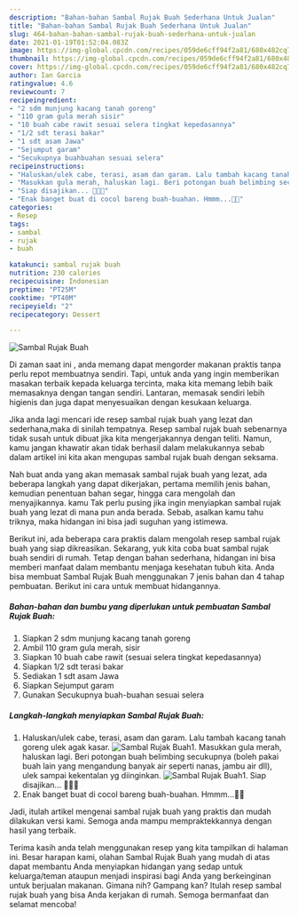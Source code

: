 ```yaml
---
description: "Bahan-bahan Sambal Rujak Buah Sederhana Untuk Jualan"
title: "Bahan-bahan Sambal Rujak Buah Sederhana Untuk Jualan"
slug: 464-bahan-bahan-sambal-rujak-buah-sederhana-untuk-jualan
date: 2021-01-19T01:52:04.083Z
image: https://img-global.cpcdn.com/recipes/059de6cff94f2a81/680x482cq70/sambal-rujak-buah-foto-resep-utama.jpg
thumbnail: https://img-global.cpcdn.com/recipes/059de6cff94f2a81/680x482cq70/sambal-rujak-buah-foto-resep-utama.jpg
cover: https://img-global.cpcdn.com/recipes/059de6cff94f2a81/680x482cq70/sambal-rujak-buah-foto-resep-utama.jpg
author: Ian Garcia
ratingvalue: 4.6
reviewcount: 7
recipeingredient:
- "2 sdm munjung kacang tanah goreng"
- "110 gram gula merah sisir"
- "10 buah cabe rawit sesuai selera tingkat kepedasannya"
- "1/2 sdt terasi bakar"
- "1 sdt asam Jawa"
- "Sejumput garam"
- "Secukupnya buahbuahan sesuai selera"
recipeinstructions:
- "Haluskan/ulek cabe, terasi, asam dan garam. Lalu tambah kacang tanah goreng ulek agak kasar."
- "Masukkan gula merah, haluskan lagi. Beri potongan buah belimbing secukupnya (boleh pakai buah lain yang mengandung banyak air seperti nanas, jambu air dll), ulek sampai kekentalan yg diinginkan."
- "Siap disajikan... 🤤🤤🤤"
- "Enak banget buat di cocol bareng buah-buahan. Hmmm...🤤😘"
categories:
- Resep
tags:
- sambal
- rujak
- buah

katakunci: sambal rujak buah 
nutrition: 230 calories
recipecuisine: Indonesian
preptime: "PT25M"
cooktime: "PT40M"
recipeyield: "2"
recipecategory: Dessert

---
```



![Sambal Rujak Buah](https://img-global.cpcdn.com/recipes/059de6cff94f2a81/680x482cq70/sambal-rujak-buah-foto-resep-utama.jpg)

Di zaman  saat ini , anda memang dapat mengorder makanan praktis tanpa perlu repot membuatnya sendiri. Tapi, untuk anda yang ingin memberikan masakan terbaik kepada keluarga tercinta, maka kita memang lebih baik memasaknya dengan tangan sendiri. Lantaran, memasak sendiri lebih higienis dan juga dapat menyesuaikan dengan kesukaan keluarga.

Jika anda lagi mencari ide resep sambal rujak buah yang lezat dan sederhana,maka di sinilah tempatnya. Resep sambal rujak buah  sebenarnya tidak susah untuk dibuat jika kita mengerjakannya dengan teliti. Namun, kamu jangan khawatir akan tidak berhasil dalam melakukannya 
sebab dalam artikel ini kita akan mengupas sambal rujak buah dengan seksama.  



Nah buat anda yang akan memasak sambal rujak buah yang lezat, ada beberapa langkah yang dapat dikerjakan, pertama memilih jenis bahan, kemudian penentuan bahan segar, hingga cara mengolah dan menyajikannya. kamu Tak perlu pusing jika ingin menyiapkan sambal rujak buah yang lezat di mana pun anda berada. Sebab, asalkan kamu  tahu triknya, maka hidangan ini bisa jadi suguhan yang istimewa.

Berikut ini, ada beberapa cara praktis  dalam mengolah resep sambal rujak buah yang siap dikreasikan. Sekarang, yuk kita coba buat sambal rujak buah sendiri di rumah. Tetap dengan bahan sederhana, hidangan ini bisa memberi manfaat dalam membantu menjaga kesehatan tubuh kita. Anda bisa membuat Sambal Rujak Buah menggunakan 7 jenis bahan dan 4 tahap pembuatan. Berikut ini cara untuk membuat hidangannya.

<!--inarticleads1-->

##### Bahan-bahan dan bumbu yang diperlukan untuk pembuatan Sambal Rujak Buah:

1. Siapkan 2 sdm munjung kacang tanah goreng
1. Ambil 110 gram gula merah, sisir
1. Siapkan 10 buah cabe rawit (sesuai selera tingkat kepedasannya)
1. Siapkan 1/2 sdt terasi bakar
1. Sediakan 1 sdt asam Jawa
1. Siapkan Sejumput garam
1. Gunakan Secukupnya buah-buahan sesuai selera




<!--inarticleads2-->

##### Langkah-langkah menyiapkan Sambal Rujak Buah:

1. Haluskan/ulek cabe, terasi, asam dan garam. Lalu tambah kacang tanah goreng ulek agak kasar.
<img src="https://img-global.cpcdn.com/steps/5399971553a9a0b2/160x128cq70/sambal-rujak-buah-langkah-memasak-1-foto.jpg" alt="Sambal Rujak Buah">1. Masukkan gula merah, haluskan lagi. Beri potongan buah belimbing secukupnya (boleh pakai buah lain yang mengandung banyak air seperti nanas, jambu air dll), ulek sampai kekentalan yg diinginkan.
<img src="https://img-global.cpcdn.com/steps/0e7e127cc7a3c0b3/160x128cq70/sambal-rujak-buah-langkah-memasak-2-foto.jpg" alt="Sambal Rujak Buah">1. Siap disajikan... 🤤🤤🤤
1. Enak banget buat di cocol bareng buah-buahan. Hmmm...🤤😘




Jadi, itulah artikel mengenai  sambal rujak buah  yang praktis dan mudah dilakukan versi kami. Semoga anda mampu mempraktekkannya dengan hasil yang terbaik. 

Terima kasih anda telah menggunakan resep yang kita tampilkan di halaman ini. Besar harapan kami, olahan  Sambal Rujak Buah yang mudah di atas dapat membantu Anda menyiapkan hidangan yang sedap untuk keluarga/teman ataupun menjadi inspirasi bagi Anda yang berkeinginan untuk berjualan makanan. Gimana nih? Gampang kan? Itulah resep sambal rujak buah yang bisa Anda kerjakan di rumah. Semoga bermanfaat dan selamat mencoba!

